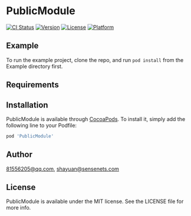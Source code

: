 # PublicModule

[![CI Status](http://img.shields.io/travis/81556205@qq.com/PublicModule.svg?style=flat)](https://travis-ci.org/81556205@qq.com/PublicModule)
[![Version](https://img.shields.io/cocoapods/v/PublicModule.svg?style=flat)](http://cocoapods.org/pods/PublicModule)
[![License](https://img.shields.io/cocoapods/l/PublicModule.svg?style=flat)](http://cocoapods.org/pods/PublicModule)
[![Platform](https://img.shields.io/cocoapods/p/PublicModule.svg?style=flat)](http://cocoapods.org/pods/PublicModule)

## Example

To run the example project, clone the repo, and run `pod install` from the Example directory first.

## Requirements

## Installation

PublicModule is available through [CocoaPods](http://cocoapods.org). To install
it, simply add the following line to your Podfile:

```ruby
pod 'PublicModule'
```

## Author

81556205@qq.com, shayuan@sensenets.com

## License

PublicModule is available under the MIT license. See the LICENSE file for more info.
